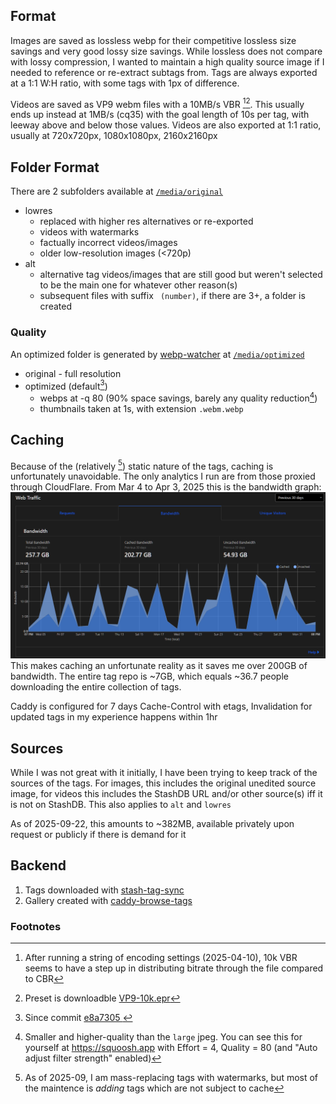 ## Format
Images are saved as lossless webp for their competitive lossless size savings and very good lossy size savings. While lossless does not compare with lossy compression, I wanted to maintain a high quality source image if I needed to reference or re-extract subtags from. Tags are always exported at a 1:1 W:H ratio, with some tags with 1px of difference.

Videos are saved as VP9 webm files with a 10MB/s VBR [^3][^5]. This usually ends up instead at 1MB/s (cq35) with the goal length of 10s per tag, with leeway above and below those values. Videos are also exported at 1:1 ratio, usually at 720x720px, 1080x1080px, 2160x2160px

## Folder Format
There are 2 subfolders available at [`/media/original`](https://tags.feederbox.cc/media/original/)

- lowres
  - replaced with higher res alternatives or re-exported
  - videos with watermarks
  - factually incorrect videos/images
  - older low-resolution images (<720p)
- alt
  - alternative tag videos/images that are still good but weren't selected to be the main one for whatever other reason(s)
  - subsequent files with suffix ` (number)`, if there are 3+, a folder is created

### Quality
An optimized folder is generated by [webp-watcher](https://github.com/feederbox826/webp-watcher) at [`/media/optimized`](https://tags.feederbox.cc/media/optimized)

- original - full resolution
- optimized (default[^1])
  - webps at -q 80 (90% space savings, barely any quality reduction[^2])
  - thumbnails taken at 1s, with extension `.webm.webp`

## Caching
Because of the (relatively [^4]) static nature of the tags, caching is unfortunately unavoidable. The only analytics I run are from those proxied through CloudFlare. From Mar 4 to Apr 3, 2025 this is the bandwidth graph: ![March 4 to April 3, 2025 bandwidth](./assets/bandwidth.png) This makes caching an unfortunate reality as it saves me over 200GB of bandwidth. The entire tag repo is ~7GB, which equals ~36.7 people downloading the entire collection of tags.

Caddy is configured for 7 days Cache-Control with etags, Invalidation for updated tags in my experience happens within 1hr

## Sources
While I was not great with it initially, I have been trying to keep track of the sources of the tags. For images, this includes the original unedited source image, for videos this includes the StashDB URL and/or other source(s) iff it is not on StashDB. This also applies to `alt` and `lowres`

As of 2025-09-22, this amounts to ~382MB, available privately upon request or publicly if there is demand for it

## Backend
1. Tags downloaded with [stash-tag-sync](https://github.com/feederbox826/stash-tag-sync)
2. Gallery created with [caddy-browse-tags](https://github.com/feederbox826/caddy-browse-tags)

### Footnotes
[^1]: Since commit [e8a7305
](https://github.com/feederbox826/plugins/commit/e8a7305b385fff73ca5fa8fd829850db9dc5a8a7)
[^2]: Smaller and higher-quality than the `large` jpeg. You can see this for yourself at https://squoosh.app with Effort = 4, Quality = 80 (and "Auto adjust filter strength" enabled)
[^3]: After running a string of encoding settings (2025-04-10), 10k VBR seems to have a step up in distributing bitrate through the file compared to CBR
[^4]: As of 2025-09, I am mass-replacing tags with watermarks, but most of the maintence is *adding* tags which are not subject to cache
[^5]: Preset is downloadble [VP9-10k.epr](assets/VP9-10k.epr)